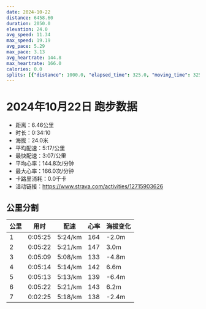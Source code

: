```yaml
---
date: 2024-10-22
distance: 6458.60
duration: 2050.0
elevation: 24.0
avg_speed: 11.34
max_speed: 19.19
avg_pace: 5.29
max_pace: 3.13
avg_heartrate: 144.8
max_heartrate: 166.0
calories: 0.0
splits: [{"distance": 1000.0, "elapsed_time": 325.0, "moving_time": 325.0, "average_speed": 3.08, "pace": 5.411266233766233, "average_heartrate": 164.85849056603774, "elevation_difference": -2.0, "split_number": 1}, {"distance": 1000.2, "elapsed_time": 322.0, "moving_time": 322.0, "average_speed": 3.11, "pace": 5.359067524115756, "average_heartrate": 147.25465838509317, "elevation_difference": 3.0, "split_number": 2}, {"distance": 1001.9, "elapsed_time": 309.0, "moving_time": 309.0, "average_speed": 3.24, "pace": 5.144043209876543, "average_heartrate": 133.99675324675326, "elevation_difference": -4.8, "split_number": 3}, {"distance": 999.5, "elapsed_time": 314.0, "moving_time": 314.0, "average_speed": 3.18, "pace": 5.241100628930817, "average_heartrate": 142.29936305732485, "elevation_difference": 6.6, "split_number": 4}, {"distance": 998.7, "elapsed_time": 313.0, "moving_time": 313.0, "average_speed": 3.19, "pace": 5.224670846394984, "average_heartrate": 139.51757188498402, "elevation_difference": -6.4, "split_number": 5}, {"distance": 1001.9, "elapsed_time": 322.0, "moving_time": 322.0, "average_speed": 3.11, "pace": 5.359067524115756, "average_heartrate": 143.1024844720497, "elevation_difference": 6.2, "split_number": 6}, {"distance": 455.6, "elapsed_time": 149.0, "moving_time": 145.0, "average_speed": 3.14, "pace": 5.307866242038216, "average_heartrate": 138.44827586206895, "elevation_difference": -2.4, "split_number": 7}]
---
```


# 2024年10月22日 跑步数据

- 距离：6.46公里
- 时长：0:34:10
- 海拔：24.0米
- 平均配速：5:17/公里
- 最快配速：3:07/公里
- 平均心率：144.8次/分钟
- 最大心率：166.0次/分钟
- 卡路里消耗：0.0千卡
- 活动链接：https://www.strava.com/activities/12715903626

## 公里分割

| 公里 | 用时 | 配速 | 心率 | 海拔变化 |
|------|------|------|------|------|
| 1 | 0:05:25 | 5:24/km | 164 | -2.0m |
| 2 | 0:05:22 | 5:21/km | 147 | 3.0m |
| 3 | 0:05:09 | 5:08/km | 133 | -4.8m |
| 4 | 0:05:14 | 5:14/km | 142 | 6.6m |
| 5 | 0:05:13 | 5:13/km | 139 | -6.4m |
| 6 | 0:05:22 | 5:21/km | 143 | 6.2m |
| 7 | 0:02:25 | 5:18/km | 138 | -2.4m |

